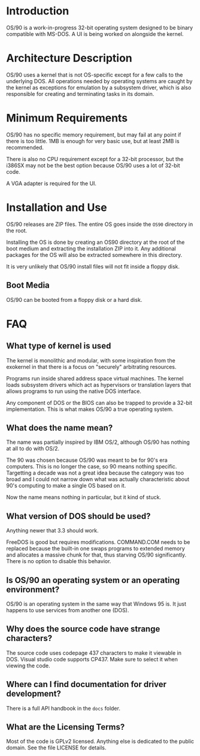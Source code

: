 # Introduction

OS/90 is a work-in-progress 32-bit operating system designed to be binary compatible with MS-DOS. A UI is being worked on alongside the kernel.

# Architecture Description

OS/90 uses a kernel that is not OS-specific except for a few calls to the underlying DOS. All operations needed by operating systems are caught by the kernel as exceptions for emulation by a subsystem driver, which is also responsible for creating and terminating tasks in its domain.

# Minimum Requirements

OS/90 has no specific memory requirement, but may fail at any point if there is too little. 1MB is enough for very basic use, but at least 2MB is recommended.

There is also no CPU requirement except for a 32-bit processor, but the i386SX may not be the best option because OS/90 uses a lot of 32-bit code.

A VGA adapter is required for the UI.

# Installation and Use

OS/90 releases are ZIP files. The entire OS goes inside the `OS90` directory in the root.

Installing the OS is done by creating an OS90 directory at the root of the boot medium and extracting the installation ZIP into it. Any additional packages for the OS will also be extracted somewhere in this directory.

It is very unlikely that OS/90 install files will not fit inside a floppy disk.

## Boot Media

OS/90 can be booted from a floppy disk or a hard disk.

# FAQ

## What type of kernel is used

The kernel is monolithic and modular, with some inspiration from the exokernel in that there is a focus on "securely" arbitrating resources.

Programs run inside shared address space virtual machines. The kernel loads subsystem drivers which act as hypervisors or translation layers that allows programs to run using the native DOS interface.

Any component of DOS or the BIOS can also be trapped to provide a 32-bit implementation. This is what makes OS/90 a true operating system.

## What does the name mean?

The name was partially inspired by IBM OS/2, although OS/90 has nothing at all to do with OS/2.

The 90 was chosen because OS/90 was meant to be for 90's era computers. This is no longer the case, so 90 means nothing specific. Targetting a decade was not a great idea because the category was too broad and I could not narrow down what was actually characteristic about 90's computing to make a single OS based on it.

Now the name means nothing in particular, but it kind of stuck.

## What version of DOS should be used?

Anything newer that 3.3 should work.

FreeDOS is good but requires modifications. COMMAND.COM needs to be replaced because the built-in one swaps programs to extended memory and allocates a massive chunk for that, thus starving OS/90 significantly. There is no option to disable this behavior.

## Is OS/90 an operating system or an operating environment?

OS/90 is an operating system in the same way that Windows 95 is. It just happens to use services from another one (DOS).

## Why does the source code have strange characters?

The source code uses codepage 437 characters to make it viewable in DOS. Visual studio code supports CP437. Make sure to select it when viewing the code.

## Where can I find documentation for driver development?

There is a full API handbook in the `docs` folder.

## What are the Licensing Terms?

Most of the code is GPLv2 licensed. Anything else is dedicated to the public domain. See the file LICENSE for details.
